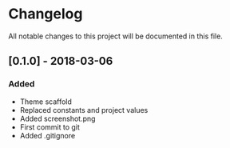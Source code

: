 # Changelog
All notable changes to this project will be documented in this file.

## [0.1.0] - 2018-03-06
### Added
- Theme scaffold
- Replaced constants and project values
- Added screenshot.png
- First commit to git
- Added .gitignore